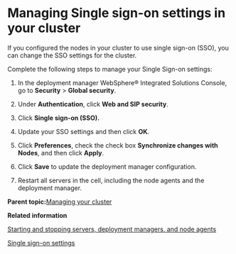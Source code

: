 # Managing Single sign-on settings in your cluster

If you configured the nodes in your cluster to use single sign-on \(SSO\), you can change the SSO settings for the cluster.

Complete the following steps to manage your Single Sign-on settings:

1.  In the deployment manager WebSphere® Integrated Solutions Console, go to **Security** \> **Global security**.

2.  Under **Authentication**, click **Web and SIP security**.

3.  Click **Single sign-on \(SSO\).**

4.  Update your SSO settings and then click **OK**.

5.  Click **Preferences**, check the check box **Synchronize changes with Nodes**, and then click **Apply**.

6.  Click **Save** to update the deployment manager configuration.

7.  Restart all servers in the cell, including the node agents and the deployment manager.


**Parent topic:**[Managing your cluster](../admin-system/manage_clus.md)

**Related information**  


[Starting and stopping servers, deployment managers, and node agents](../admin-system/stopstart.md)

[Single sign-on settings](https://www.ibm.com/docs/en/was-nd/8.5.5?topic=webseal-single-sign-settings)

